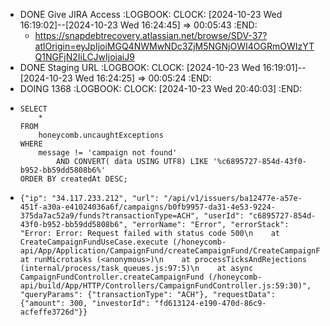 - DONE Give JIRA Access
  :LOGBOOK:
  CLOCK: [2024-10-23 Wed 16:19:02]--[2024-10-23 Wed 16:24:45] =>  00:05:43
  :END:
	- https://snapdebtrecovery.atlassian.net/browse/SDV-37?atlOrigin=eyJpIjoiMGQ4NWMwNDc3ZjM5NGNjOWI4OGRmOWIzYTQ1NGFjN2IiLCJwIjoiaiJ9
- DONE Staging URL
  :LOGBOOK:
  CLOCK: [2024-10-23 Wed 16:19:01]--[2024-10-23 Wed 16:24:25] =>  00:05:24
  :END:
- DOING 1368
  :LOGBOOK:
  CLOCK: [2024-10-23 Wed 20:40:03]
  :END:
- ```apl
  SELECT 
      *
  FROM
      honeycomb.uncaughtExceptions
  WHERE
      message != 'campaign not found'
          AND CONVERT( data USING UTF8) LIKE '%c6895727-854d-43f0-b952-bb59dd5808b6%'
  ORDER BY createdAt DESC;
  ```
- ```apl
  {"ip": "34.117.233.212", "url": "/api/v1/issuers/ba12477e-a57e-451f-a30a-e41024036a6f/campaigns/b0fb9957-da31-4e53-9224-375da7ac52a9/funds?transactionType=ACH", "userId": "c6895727-854d-43f0-b952-bb59dd5808b6", "errorName": "Error", "errorStack": "Error: Error: Request failed with status code 500\n    at CreateCampaignFundUseCase.execute (/honeycomb-api/App/Application/CampaignFund/createCampaignFund/CreateCampaignFundUseCase.ts:418:13)\n    at runMicrotasks (<anonymous>)\n    at processTicksAndRejections (internal/process/task_queues.js:97:5)\n    at async CampaignFundController.createCampaignFund (/honeycomb-api/build/App/HTTP/Controllers/CampaignFundController.js:59:30)", "queryParams": {"transactionType": "ACH"}, "requestData": {"amount": 300, "investorId": "fd613124-e190-470d-86c9-acfeffe3726d"}}
  ```